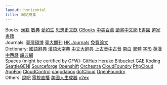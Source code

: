 ```yaml
---
layout: horizontal
title: 網站蒐集
---
```

Books: <a href="http://hanji.sinica.edu.tw/index.html?" rel="external"> 漢籍</a> <a href="http://bbs.gxsd.com.cn/?fromuid=158" rel="external">數典</a> <a href="http://forum.er07.com/index.php" rel="external">愛如生</a> <a href="http://ctext.org/zh" rel="external">思想史文獻</a> <a href="http://books.google.com.tw/" rel="external"> GBooks</a> <a href="http://www.cadal.zju.edu.cn/Index.action" rel="external">中美百萬</a> <a href="http://www.rbook.net/" rel="external">讀書中文網</a> <a href="https://www.eshuyuan.net" rel="external">E書園</a> <a href="http://www.byscrj.com/jmm/index.htm" rel="external">道家書籍</a>  
Journals: <a href="http://ndltd.ncl.edu.tw" rel="external">臺灣碩博</a> <a href="http://www.press.ntu.edu.tw/ejournal/index.asp" rel="external">臺大期刊</a> <a href="http://sunzi1.lib.hku.hk/hkjo/index.jsp" rel="external">HK Journals</a> <a href="http://www.paper800.com/" rel="external">免費論文</a>  
Dictionary: <a href="http://140.111.34.46/newDict/dict/index.html" rel="external">國語辭典</a> <a href="http://korat.ibc.ac.th/Dictionary-on-Line/Chinese_Classic/index.html" rel="external">漢語大字典</a> <a href="http://korat.ibc.ac.th/Dictionary-on-Line/Chinese_Classic_TW/index.html" rel="external">中文大辭典</a> <a href="http://eastling.org/oc/oldage.aspx" rel="external">上古音</a><a href="http://eastling.org/tdfweb/midage.aspx" rel="external">中古音</a> <a href="http://eastling.org/tdfweb/cmp.aspx?name=122" rel="external">南白</a> <a href="http://dict.variants.moe.edu.tw/main.htm" rel="external">異體</a> <a href="http://chineseetymology.org" rel="external">字形</a> <a href="http://cdict.freetcp.com" rel="external">英漢</a> <a href="http://db1x.sinica.edu.tw/sinocal/" rel="external"> 中西曆</a> <a href="http://ytenx.org/" rel="external">韻典網</a>  
Spaces (might be certified by GFW): <a href="https://github.com/" rel="external">GitHub</a> <a href="http://www.heroku.com/" rel="external">Heruko</a> <a href="https://bitbucket.org/" rel="external">Bitbucket</a> <a href="https://appengine.google.com/" rel="external">GAE</a> <a href="https://koding.com/R/1495" rel="external">Koding</a> <a href="https://seattlegeni.cs.washington.edu/" rel="external">SeattleGENI</a> <a href="http://sf.net" rel="external">Sourceforge</a> <a href="https://openshift.redhat.com/app/" rel="external">Openshift</a> <a href="http://orchestra.io" rel="external">Orchestra</a> <a href="http://www.cloudfoundry.com/" rel="external">CloudFoundry</a> <a href="http://www.phpcloud.com/" rel="external">PhpCloud</a> <a href="http://appfog.com/" rel="external">AppFog</a> <a href="https://www.cloudcontrol.com" rel="external">CloudControl</a> <a href="https://pagodabox.com/" rel="external">pagodabox</a> <a href="https://www.dotcloud.com/" rel="external">dotCloud</a> <a href="http://www.openfoundry.org" rel="external">OpenFoundry</a>  
Others: <a href="http://www.shuobar.cn/" rel="external">說吧</a> <a href="http://www.guofs.com/tvlive/" rel="external">電視直播</a> <a href="http://cn.usinfo.me/" rel="external">美國人生成器</a> <a href="http://www.v2ex.com/" rel="external">v2ex</a>